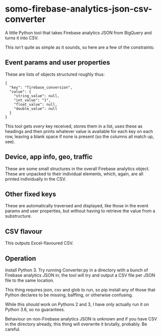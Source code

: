 # somo-firebase-analytics-json-csv-converter
A little Python tool that takes Firebase analytics JSON from BigQuery and turns it into CSV.

This isn't quite as simple as it sounds, so here are a few of the constraints:

## Event params and user properties
These are lists of objects structured roughly thus:

    {
      "key": "firebase_conversion",
      "value": {
        "string_value": null,
        "int_value": "1",
        "float_value": null,
        "double_value": null
      }
    }

This tool gets *every* key received, stores them in a list, uses these as headings and then prints whatever value is available for each key on each row, leaving a blank space if none is present (so the columns all match up, see).

## Device, app info, geo, traffic
These are some small structures in the overall Firebase analytics object. These are unpacked to their individual elements, which, again, are all printed individually in the CSV.

## Other fixed keys
These are automatically traversed and displayed, like those in the event params and user properties, but without having to retrieve the value from a substructure.

## CSV flavour
This outputs Excel-flavoured CSV.

## Operation
Install Python 3. Try running Converter.py in a directory with a bunch of Firebase analytics JSON in; the tool will try and output a CSV file per JSON file to the same location.

This thing requires json, csv and glob to run, so pip install any of those that Python declares to be missing, baffling, or otherwise confusing.

While this *should* work on Pythons 2 and 3, I have only actually run it on Python 3.6, so no guarantees.

Behaviour on non-Firebase analytics JSON is unknown and if you have CSV in the directory already, this thing will overwrite it brutally, probably. Be careful.
